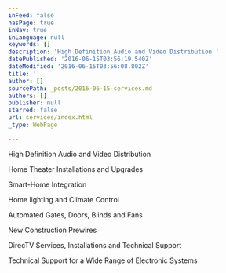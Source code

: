 ```yaml
---
inFeed: false
hasPage: true
inNav: true
inLanguage: null
keywords: []
description: 'High Definition Audio and Video Distribution '
datePublished: '2016-06-15T03:56:19.540Z'
dateModified: '2016-06-15T03:56:08.802Z'
title: ''
author: []
sourcePath: _posts/2016-06-15-services.md
authors: []
publisher: null
starred: false
url: services/index.html
_type: WebPage

---
```

High Definition Audio and Video Distribution 

Home Theater Installations and Upgrades 

Smart-Home Integration 

Home lighting and Climate Control 

Automated Gates, Doors, Blinds and Fans 

New Construction Prewires 

DirecTV Services, Installations and Technical Support 

Technical Support for a Wide Range of Electronic Systems